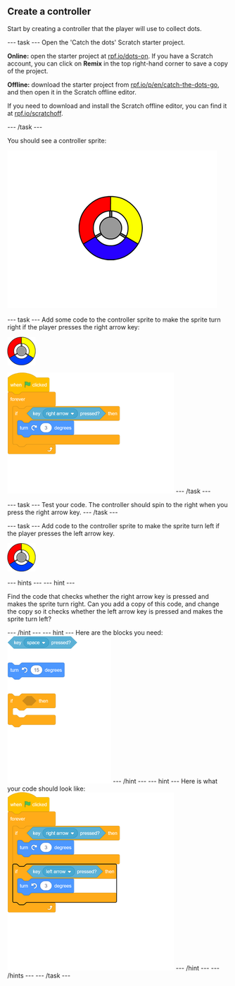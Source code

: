## Create a controller

Start by creating a controller that the player will use to collect dots.

--- task ---
Open the 'Catch the dots' Scratch starter project.

**Online:** open the starter project at [rpf.io/dots-on](http://rpf.io/dots-on). If you have a Scratch account, you can click on **Remix** in the top right-hand corner to save a copy of the project.

**Offline:** download the starter project from [rpf.io/p/en/catch-the-dots-go](http://rpf.io/p/en/catch-the-dots-go), and then open it in the Scratch offline editor.

If you need to download and install the Scratch offline editor, you can find it at [rpf.io/scratchoff](http://rpf.io/scratchoff).

--- /task ---

You should see a controller sprite:

![screenshot](images/dots-controller.png)


--- task ---
Add some code to the controller sprite to make the sprite turn right if the player presses the right arrow key:

![Controller sprite](images/controller-sprite.png)

![blocks_1545307329_5085964](images/blocks_1545307329_5085964.png)
--- /task ---

--- task ---
Test your code. The controller should spin to the right when you press the right arrow key.
--- /task ---

--- task ---
Add code to the controller sprite to make the sprite turn left if the player presses the left arrow key.

![Controller sprite](images/controller-sprite.png)

--- hints ---
--- hint ---

Find the code that checks whether the right arrow key is pressed and makes the sprite turn right. Can you add a copy of this code, and change the copy so it checks whether the left arrow key is pressed and makes the sprite turn left?

--- /hint ---
--- hint ---
Here are the blocks you need:
![blocks_1545307331_5371742](images/blocks_1545307331_5371742.png)
--- /hint ---
--- hint ---
Here is what your code should look like:
![blocks_1545307332_69831](images/blocks_1545307332_69831.png)
--- /hint ---
--- /hints ---
--- /task ---
